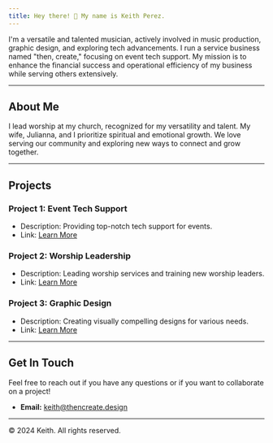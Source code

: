 ```yaml
---
title: Hey there! 👋 My name is Keith Perez.
---
```


I'm a versatile and talented musician, actively involved in music production, graphic design, and exploring tech advancements. I run a service business named "then, create," focusing on event tech support. My mission is to enhance the financial success and operational efficiency of my business while serving others extensively.

---

## About Me

I lead worship at my church, recognized for my versatility and talent. My wife, Julianna, and I prioritize spiritual and emotional growth. We love serving our community and exploring new ways to connect and grow together.

---

## Projects

### Project 1: Event Tech Support
- Description: Providing top-notch tech support for events.
- Link: [Learn More](link-to-project-1)

### Project 2: Worship Leadership
- Description: Leading worship services and training new worship leaders.
- Link: [Learn More](link-to-project-2)

### Project 3: Graphic Design
- Description: Creating visually compelling designs for various needs.
- Link: [Learn More](link-to-project-3)

---

## Get In Touch

Feel free to reach out if you have any questions or if you want to collaborate on a project!

- **Email:** [keith@thencreate.design](mailto:keith@thencreate.design)

---

© 2024 Keith. All rights reserved.

